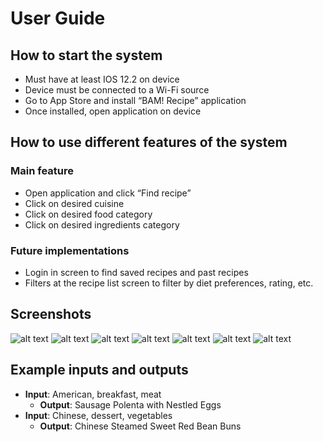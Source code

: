 # User Guide

## How to start the system
* Must have at least IOS 12.2 on device
* Device must be connected to a Wi-Fi source
* Go to App Store and install “BAM! Recipe” application
* Once installed, open application on device

## How to use different features of the system
### Main feature
* Open application and click “Find recipe”
* Click on desired cuisine
* Click on desired food category
* Click on desired ingredients category
### Future implementations
* Login in screen to find saved recipes and past recipes
* Filters at the recipe list screen to filter by diet preferences, rating, etc.

## Screenshots
![alt text](https://i.imgur.com/S2OGqGM.png "Screenshot 1")
![alt text](https://i.imgur.com/xlN4PDc.png "Screenshot 2")
![alt text](https://i.imgur.com/lXBfsPZ.png "Screenshot 3")
![alt text](https://i.imgur.com/g3OlprB.png "Screenshot 4")
![alt text](https://i.imgur.com/ux6F5a1.png "Screenshot 5")
![alt text](https://i.imgur.com/efWVHTa.png "Screenshot 6")
![alt text](https://i.imgur.com/8FbJNGY.png "Screenshot 7")

## Example inputs and outputs
* __Input__: American, breakfast, meat
    * __Output__: Sausage Polenta with Nestled Eggs
* __Input__: Chinese, dessert, vegetables
    * __Output__: Chinese Steamed Sweet Red Bean Buns
